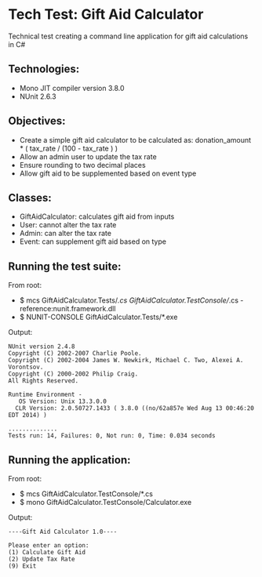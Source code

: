 Tech Test: Gift Aid Calculator
==============================

Technical test creating a command line application for gift aid calculations in C#

Technologies:
-------------
- Mono JIT compiler version 3.8.0
- NUnit 2.6.3

Objectives:
-----------
- Create a simple gift aid calculator to be calculated as: donation_amount * ( tax_rate / (100 - tax_rate ) )
- Allow an admin user to update the tax rate
- Ensure rounding to two decimal places
- Allow gift aid to be supplemented based on event type

Classes:
--------
- GiftAidCalculator: calculates gift aid from inputs
- User: cannot alter the tax rate
- Admin: can alter the tax rate
- Event: can supplement gift aid based on type

Running the test suite:
-----------------------
From root:

- $ mcs GiftAidCalculator.Tests/*.cs GiftAidCalculator.TestConsole/*.cs -reference:nunit.framework.dll
- $ NUNIT-CONSOLE GiftAidCalculator.Tests/*.exe

Output:
```shell
NUnit version 2.4.8
Copyright (C) 2002-2007 Charlie Poole.
Copyright (C) 2002-2004 James W. Newkirk, Michael C. Two, Alexei A. Vorontsov.
Copyright (C) 2000-2002 Philip Craig.
All Rights Reserved.

Runtime Environment - 
   OS Version: Unix 13.3.0.0
  CLR Version: 2.0.50727.1433 ( 3.8.0 ((no/62a857e Wed Aug 13 00:46:20 EDT 2014) )

..............
Tests run: 14, Failures: 0, Not run: 0, Time: 0.034 seconds
```

Running the application:
------------------------
From root:
- $ mcs GiftAidCalculator.TestConsole/*.cs  
- $ mono GiftAidCalculator.TestConsole/Calculator.exe 

Output:
```shell
----Gift Aid Calculator 1.0----

Please enter an option:
(1) Calculate Gift Aid
(2) Update Tax Rate
(9) Exit
```


